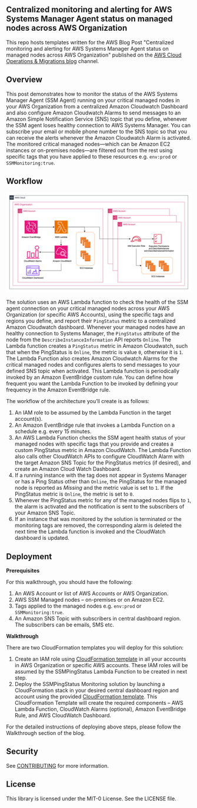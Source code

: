 ## Centralized monitoring and alerting for AWS Systems Manager Agent status on managed nodes across AWS Organization
This repo hosts templates written for the AWS Blog Post "Centralized monitoring and alerting for AWS Systems Manager Agent status on managed nodes across AWS Organization" published on the [AWS Cloud Operations & Migrations blog](https://aws.amazon.com/blogs/mt/) channel.

## Overview
This post demonstrates how to monitor the status of the AWS Systems Manager Agent (SSM Agent) running on your critical managed nodes in your AWS Organization from a centralized Amazon Cloudwatch Dashboard and also configure Amazon Cloudwatch Alarms to send messages to an Amazon Simple Notification Service (SNS) topic that you define, whenever the SSM agent loses healthy connection to AWS Systems Manager. You can subscribe your email or mobile phone number to the SNS topic so that you can receive the alerts whenever the Amazon Cloudwatch Alarm is activated. The monitored critical managed nodes—which can be Amazon EC2 instances or on-premises nodes—are filtered out from the rest using specific tags that you have applied to these resources e.g. `env:prod` or `SSMMonitoring:true`.

## Workflow

![Alt text](./images/centralized-ssm-monitoring.jpg)

The solution uses an AWS Lambda function to check the health of the SSM agent connection on your critical managed nodes across your AWS Organization (or specific AWS Accounts), using the specific tags and regions you define, and report their `PingStatus` metric to a centralized Amazon Cloudwatch dashboard. Whenever your managed nodes have an healthy connection to Systems Manager, the `PingStatus` attribute of the node from the `DescribeInstanceInformation` API reports `Online`. The Lambda function creates a `PingStatus` metric in Amazon Cloudwatch, such that when the PingStatus is `Online`, the metric is value `0`, otherwise it is `1`. The Lambda Function also creates Amazon Cloudwatch Alarms for the critical managed nodes and configures alerts to send messages to your defined SNS topic when activated. This Lambda function is periodically invoked by an Amazon EventBridge custom rule. You can define how frequent you want the Lambda Function to be invoked by defining your frequency in the Amazon EventBridge rule.

The workflow of the architecture you’ll create is as follows:

1.	An IAM role to be assumed by the Lambda Function in the target account(s). 
2.	An Amazon EventBridge rule that invokes a Lambda Function on a schedule e.g. every 15 minutes. 
3.	An AWS Lambda Function checks the SSM agent health status of your managed nodes with specific tags that you provide and creates a custom PingStatus metric in Amazon CloudWatch. The Lambda Function also calls other CloudWatch APIs to configure CloudWatch Alarm with the target Amazon SNS Topic for the PingStatus metrics (if desired), and create an Amazon Cloud
Watch Dashboard. 
4.	If a running instance with the tag does not appear in Systems Manager or has a Ping Status other than `Online`, the PingStatus for the managed node is reported as *Missing* and the metric value is set to `1`. If the PingStatus metric is `Online`, the metric is set to `0`. 
5.	Whenever the PingStatus metric for any of the managed nodes flips to `1`, the alarm is activated and the notification is sent to the subscribers of your Amazon SNS Topic. 
6.	If an instance that was monitored by the solution is terminated or the monitoring tags are removed, the corresponding alarm is deleted the next time the Lambda function is invoked and the CloudWatch dashboard is updated. 

## Deployment

**Prerequisites**

For this walkthrough, you should have the following: 

1. An  AWS Account or list of AWS Accounts or AWS Organization.
2. AWS SSM Managed nodes – on-premises or on Amazon EC2.
3. Tags applied to the managed nodes e.g. `env:prod` or `SSMMonitoring:true`.
4. An Amazon SNS Topic with subscribers in central dashboard region. The subscribers can be emails, SMS etc.  

**Walkthrough**

There are two CloudFormation templates you will deploy for this solution:

1.	Create an IAM role using [CloudFormation template](SSMAgent_IAM_Role.yml) in all your accounts in AWS Organization or specific AWS accounts. These IAM roles will be assumed by the SSMPingStatus Lambda Function to be created in next step. 
2.	Deploy the SSMPingStatus Monitoring solution by launching a CloudFormation stack in your desired central dashboard region and account using the provided [CloudFormation template](SSMAgent_status.yml). This CloudFormation Template will create the required components – AWS Lambda Function, CloudWatch Alarms (optional), Amazon EventBridge Rule, and AWS CloudWatch Dashboard. 

For the detailed instructions of deploying above steps, please follow the Walkthrough section of the blog.

## Security

See [CONTRIBUTING](CONTRIBUTING.md#security-issue-notifications) for more information.

## License

This library is licensed under the MIT-0 License. See the LICENSE file.

